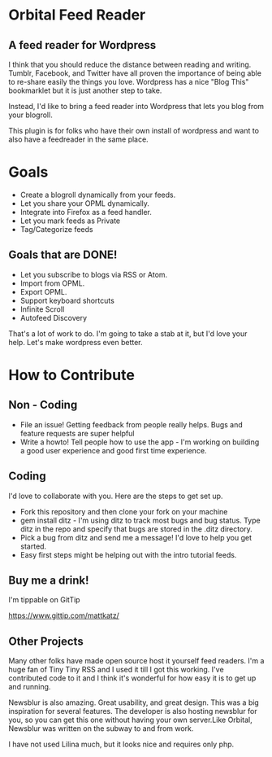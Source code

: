 Orbital Feed Reader
===================

A feed reader for Wordpress
---------------------------

I think that you should reduce the distance between reading and writing. Tumblr, Facebook, and Twitter have all proven the importance of being able to re-share easily the things you love.  Wordpress has a nice "Blog This" bookmarklet but it is just another step to take.

Instead, I'd like to bring a feed reader into Wordpress that lets you blog from your blogroll.

This plugin is for folks who have their own install of wordpress and want to also have a feedreader in the same place.

Goals
=====

* Create a blogroll dynamically from your feeds.
* Let you share your OPML dynamically.
* Integrate into Firefox as a feed handler.
* Let you mark feeds as Private
* Tag/Categorize feeds


Goals that are DONE!
--------------------
* Let you subscribe to blogs via RSS or Atom.
* Import from OPML.
* Export OPML.
* Support keyboard shortcuts
* Infinite Scroll
* Autofeed Discovery


That's a lot of work to do.  I'm going to take a stab at it, but I'd love your help. Let's make wordpress even better.

How to Contribute
=================

## Non - Coding ##
* File an issue! Getting feedback from people really helps.  Bugs and feature requests are super helpful
* Write a howto! Tell people how to use the app - I'm working on building a good user experience and good first time experience.

## Coding ##
I'd love to collaborate with you.  Here are the steps to get set up.
* Fork this repository and then clone your fork on your machine
* gem install ditz - I'm using ditz to track most bugs and bug status. Type ditz in the repo and specify that bugs are stored in the .ditz directory.
* Pick a bug from ditz and send me a message!  I'd love to help you get started.
* Easy first steps might be helping out with the intro tutorial feeds.

## Buy me a drink! ##
I'm tippable on GitTip

https://www.gittip.com/mattkatz/


Other Projects
--------------

Many other folks have made open source host it yourself feed readers.
I'm a huge fan of Tiny Tiny RSS and I used it till I got this working. I've contributed code to it and I think it's wonderful for how easy it is to get up and running.

Newsblur is also amazing.  Great usability, and great design.  This was a big inspiration for several features.  The developer is also hosting newsblur for you, so you can get this one without having your own server.Like Orbital, Newsblur was written on the subway to and from work.  

I have not used Lilina much, but it looks nice and requires only php.

